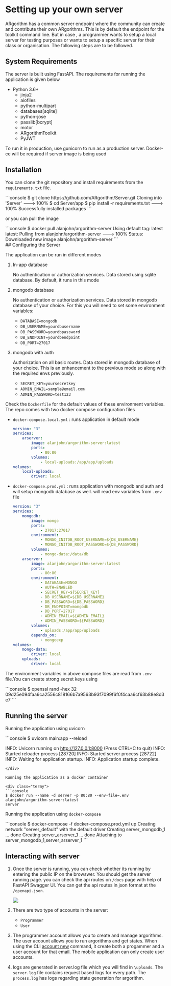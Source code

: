 # Setting up your own server

ARgorithm has a common server endpoint where the community can create
and contribute their own ARgorithms. This is by default the endpoint for
the toolkit command line. But in case , a programmer wants to setup a
local server for testing purposes or wants to setup a specific server
for their class or organisation. The following steps are to be followed.

## System Requirements

The server is built using FastAPI. The requirements for running the application is given below

- Python 3.6+
  - jinja2
  - aiofiles
  - python-multipart
  - databases[sqlite]
  - python-jose
  - passlib[bcrypt]
  - motor
  - ARgorithmToolkit
  - PyJWT

To run it in production, use gunicorn to run as a production server. Docker-ce will be required if server image is being used

## Installation

You can clone the git repository and install requirements from the `requirements.txt` file.

<div class="termy">
```console
$ git clone https://github.com/ARgorithm/Server.git
Cloning into 'Server'
---> 100%
$ cd Server/app
$ pip install -r requirements.txt
---> 100%
Successfully installed packages
```
</div>

or you can pull the image

<div class="termy">
```console
$ docker pull alanjohn/argorithm-server
Using default tag: latest
latest: Pulling from alanjohn/argorithm-server
---> 100%
Status: Downloaded new image alanjohn/argorithm-server
```
</div>
## Configuring the Server

The application can be run in different modes

1. In-app database

   No authentication or authorization services. Data stored using sqlite database. By default, it runs in this mode

2. mongodb database

   No authentication or authorization services. Data stored in mongodb database of your choice. For this you will need to set some environment variables:

   - `DATABASE=mongodb`
   - `DB_USERNAME=yourdbusername`
   - `DB_PASSWORD=yourdbpassword`
   - `DB_ENDPOINT=yourdbendpoint`
   - `DB_PORT=27017`

3. mongodb with auth

   Authorization on all basic routes. Data stored in mongodb database of your choice. This is an enhancement to the previous mode so along with the required envs previously.

   - `SECRET_KEY=yoursecretkey`
   - `ADMIN_EMAIL=sample@email.com`
   - `ADMIN_PASSWORD=test123`

Check the `Dockerfile` for the default values of these environment variables.
The repo comes with two docker compose configuration files

- `docker-compose.local.yml` : runs application in default mode
    ```yaml
    version: "3"
    services:
        arserver:
            image: alanjohn/argorithm-server:latest
            ports: 
                - 80:80
            volumes:
                - local-uploads:/app/app/uploads
    volumes:
        local-uploads:
            driver: local
    
    ```
    
- `docker-compose.prod.yml` : runs application with mongodb and auth and will setup mongodb database as well. will read env variables from `.env` file

    ```yaml
    version: "3"
    services:
        mongodb:
            image: mongo
            ports: 
                - 27017:27017
            environment:
                - MONGO_INITDB_ROOT_USERNAME=${DB_USERNAME}
                - MONGO_INITDB_ROOT_PASSWORD=${DB_PASSWORD}
            volumes:
                - mongo-data:/data/db
        arserver:
            image: alanjohn/argorithm-server:latest
            ports: 
                - 80:80
            environment:
                - DATABASE=MONGO
                - AUTH=ENABLED
                - SECRET_KEY=${SECRET_KEY}
                - DB_USERNAME=${DB_USERNAME}
                - DB_PASSWORD=${DB_PASSWORD}
                - DB_ENDPOINT=mongodb
                - DB_PORT=27017
                - ADMIN_EMAIL=${ADMIN_EMAIL}
                - ADMIN_PASSWORD=${PASSWORD}
            volumes:
                - uploads:/app/app/uploads
            depends_on:
                - mongoexp
    volumes:
        mongo-data:
            driver: local
        uploads:
            driver: local
    ```

The environment variables in above compose files are read from `.env` file.You can create strong secret keys using
<div class="termy">
```console
$ openssl rand -hex 32
09d25e094faa6ca2556c818166b7a9563b93f7099f6f0f4caa6cf63b88e8d3e7
```
</div>

## Running the server

Running the application using uvicorn

<div class="termy">
```console
$ uvicorn main:app --reload

INFO:     Uvicorn running on http://127.0.0.1:8000 (Press CTRL+C to quit)
INFO:     Started reloader process [28720]
INFO:     Started server process [28722]
INFO:     Waiting for application startup.
INFO:     Application startup complete.
```
</div>

Running the application as a docker container

<div class="termy">
```console
$ docker run --name -d server -p 80:80 --env-file=.env alanjohn/argorithm-server:latest
server
```
</div>

Running the application using `docker-compose`

<div class="termy">
```console
$ docker-compose -f docker-compose.prod.yml up
Creating network "server_default" with the default driver
Creating server_mongodb_1 ... done
Creating server_arserver_1 ... done
Attaching to server_mongodb_1,server_arserver_1
```
</div>

## Interacting with server

1. Once the server is running, you can check whether its running by entering the public IP on the browswer. You should get the server running page. you can check the api routes on `/docs` page with help of FastAPI Swagger UI. You can get the api routes in json format at the `/openapi.json`.

    ![](https://user-images.githubusercontent.com/35735486/104831190-97d6fb80-58ac-11eb-92d3-bd7a6d823cfe.png)

2. There are two type of accounts in the server:

    - `Programmer`
    - `User`

3. The programmer account allows you to create and manage argorithms. The user account allows you to run argorithms and get states. When using the CLI [account new](\cli#new) command, it create both a progammer and a user account for that email. The mobile application can only create user accounts.

4. logs are generated in server.log file which you will find in `\uploads`. The `server.log` file contains request based logs for every path. The `process.log` has logs regarding state generation for argorithm.